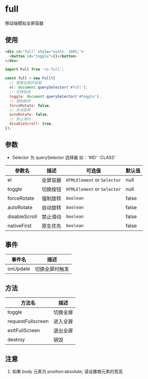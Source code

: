# full

移动端模拟全屏容器

## 使用

```html
<div id="full" style="width: 100%;">
  <button id="toggle">{}</button>
</div>
```

```js
import Full from 'vs-full';

const full = new Full({
  // 需要全屏的容器
  el: document.querySelector('#full'),
  // 切换按钮
  toggle: document.querySelector('#toggle'),
  // 强制旋转
  forceRotate: false,
  // 自动旋转
  autoRotate: false,
  // 禁止滑动
  disableScroll: true,
});
```

## 参数

- Selector 为 querySelector 选择器 如：'#ID' '.CLASS'

| 参数名        | 描述     | 可选值                      | 默认值 |
| ------------- | -------- | --------------------------- | ------ |
| el            | 全屏容器 | `HTMLElement` or `Selector` | null   |
| toggle        | 切换按钮 | `HTMLElement` or `Selector` | null   |
| forceRotate   | 强制旋转 | `boolean`                   | false  |
| autoRotate    | 自动旋转 | `boolean`                   | false  |
| disableScroll | 禁止滑动 | `boolean`                   | false  |
| nativeFirst   | 原生优先 | `boolean`                   | false  |

## 事件

| 事件名   | 描述           |
| -------- | -------------- |
| onUpdate | 切换全屏时触发 |

## 方法

| 方法名            | 描述     |
| ----------------- | -------- |
| toggle            | 切换全屏 |
| requestFullscreen | 进入全屏 |
| exitFullScreen    | 退出全屏 |
| destroy           | 销毁     |

## 注意

1. 如果 body 元素为 position:absolute; 请设置根元素的宽高
